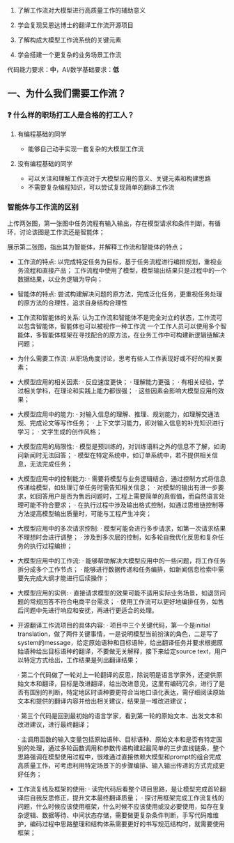 1. 了解工作流对大模型进行高质量工作的辅助意义

2. 学会复现吴恩达博士的翻译工作流开源项目

3. 了解构成大模型工作流系统的关键元素

4. 学会搭建一个更复杂的业务场景工作流

代码能力要求：**中**，AI/数学基础要求：**低**

## 一、为什么我们需要工作流？

### ❓ 什么样的职场打工人是合格的打工人？

1. 有编程基础的同学
    - 能够自己动手实现一套复杂的大模型工作流

2. 没有编程基础的同学
    - 可以关注和理解工作流对于大模型应用的意义、关键元素和构建思路
    - 不需要复杂编程知识，可以尝试复现简单的翻译工作流

### 智能体与工作流的区别

上传两张图，第一张图中任务流程有输入输出，存在模型请求和条件判断，有循环，讨论该图是工作流还是智能体；

展示第二张图，指出其为智能体，并解释工作流和智能体的特点；

- 工作流的特点:
    以完成特定任务为目标，基于任务流程进行编排规划，重视业务流程和直接产品；
    工作流程中使用了模型，模型输出结果只是过程中的一个数据结果，以业务逻辑为导向；

- 智能体的特点:
    尝试构建解决问题的原方法，完成泛化任务，更重视任务处理的原方法的合理性，追求自身结构合理性

- 工作流和智能体的关系:
    认为工作流和智能体不是完全对立的状态，工作流可以包含智能体，智能体也可以被视作一种工作流
    一个工作人员可以使用多个智能体，多智能体框架在寻找配合的原方法，在业务工作中可构建新逻辑链解决问题；

- 为什么需要工作流:
    从职场角度讨论，思考有些人工作表现好或不好的相关要素；

- 大模型应用的相关因素:
    · 反应速度更快；
    · 理解能力更强；
    · 有相关经验，学过相关学科，在理论和实践上能力都很强；
    · 这些因素会影响大模型应用的效果；

- 大模型应用中的能力:
    · 对输入信息的理解、推理、规划能力，如理解交通法规、完成论文等写作任务；
    · 上下文学习能力，即对输入信息的补充知识进行学习；
    · 文字生成的创作风格；

- 大模型应用的局限性:
    · 模型是预训练的，对训练语料之外的信息不了解，如询问新闻时无法回答；
    · 模型在特定系统中，如订单系统中，若不提供相关信息，无法完成任务；
- 大模型应用中的控制能力:
    · 需要将模型与业务逻辑结合，通过控制方式将信息传递给模型，如处理订单任务时需告知相关信息；
    · 对模型的输出有进一步要求，如回答用户是否为售后问题时，工程上需要简单的真假值，而自然语言处理可能不符合要求；
    · 在执行过程中涉及输出格式控制，如通过思维链控制等方法提高模型输出质量时，可能与工程产生冲突；

- 大模型应用中的多次请求控制:
    · 模型可能会进行多步请求，如第一次请求结果不理想时会进行调整；
    · 涉及到多次层的控制，如多轮自我优化反思和复杂任务的执行过程编排；

- 大模型应用中的工作流:
    · 能够帮助解决大模型应用中的一些问题，将工作任务拆分成多个工作节点；
    · 能够进行数据传递和任务编排，如新闻信息检索中需要先完成大纲才能进行后续操作；

- 大模型应用的实例:
    · 直接请求模型的效果可能不适用实际业务场景，如退货问题的常规回答不符合电商平台需求；
    · 使用工作流可以更好地编排任务，如售后问题中先进行响应和安抚，再进行更适合的处理。

- 开源翻译工作流项目的具体内容:
    · 项目中三个关键代码，第一个是initial translation，做了两件关键事情，一是说明模型当前扮演的角色，二是写了system的message，给定原始语种和目标语种，给出翻译任务并要求根据原始语种给出目标语种的翻译，不要做无关解释，接下来给定source text，用户以特定方式给出，工作结果是列出翻译结果；

    · 第二个代码做了一轮对上一轮翻译的反思，除说明是语言学家外，还提供原始文本和翻译，目标是改进翻译，给出改进意见，这里有编码冗余，进行了是否有国别的判断，特定地区时语种要更符合当地口语化表达，需仔细阅读原始文本和提供的翻译内容并给出相关建议，结果是一堆改进建议；

    · 第三个代码是回到最初始的语言学家，看到第一轮的原始文本、出发文本和改进建议，进行最终翻译；

    · 主调用函数的输入变量包括原始语种、目标语种、原始文本和是否有特定国别的处理，通过多轮函数调用和参数传递构建起最简单的三步直线链条，整个思路强调在模型使用过程中，很难通过直接依赖大模型和prompt的组合完成高质量工作，可考虑利用特定场景下的步骤编排、输入输出传递的方式完成更好任务；

- 工作流复线及框架的使用:
    · 读完代码后看整个项目思路，是让模型完成首轮翻译后自我反思修正，提升文本最终翻译质量；
    · 探讨用框架完成工作流复线的问题，什么时候应该使用框架，什么时候不应该使用或没必要使用，如存在复杂逻辑、数据等待、中间状态存储，需要做更复杂条件判断，手写代码难维护，编码过程中思路整理和结构体系需要更好的书写规范结构时，就需要使用框架；